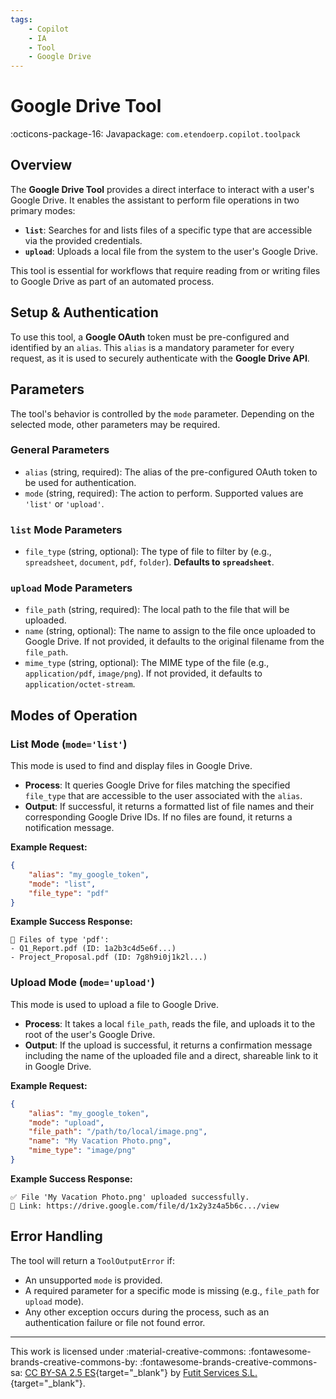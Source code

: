 ```yaml
---
tags:
    - Copilot
    - IA
    - Tool
    - Google Drive
---
```


# Google Drive Tool
:octicons-package-16: Javapackage: `com.etendoerp.copilot.toolpack`

## Overview

The **Google Drive Tool** provides a direct interface to interact with a user's Google Drive. It enables the assistant to perform file operations in two primary modes:

  - **`list`**: Searches for and lists files of a specific type that are accessible via the provided credentials.
  - **`upload`**: Uploads a local file from the system to the user's Google Drive.

This tool is essential for workflows that require reading from or writing files to Google Drive as part of an automated process.

## Setup & Authentication

To use this tool, a **Google OAuth** token must be pre-configured and identified by an `alias`. This `alias` is a mandatory parameter for every request, as it is used to securely authenticate with the **Google Drive API**.

## Parameters

The tool's behavior is controlled by the `mode` parameter. Depending on the selected mode, other parameters may be required.

### General Parameters

  - `alias` (string, required): The alias of the pre-configured OAuth token to be used for authentication.
  - `mode` (string, required): The action to perform. Supported values are `'list'` or `'upload'`.

### `list` Mode Parameters

  - `file_type` (string, optional): The type of file to filter by (e.g., `spreadsheet`, `document`, `pdf`, `folder`). **Defaults to `spreadsheet`**.

### `upload` Mode Parameters

  - `file_path` (string, required): The local path to the file that will be uploaded.
  - `name` (string, optional): The name to assign to the file once uploaded to Google Drive. If not provided, it defaults to the original filename from the `file_path`.
  - `mime_type` (string, optional): The MIME type of the file (e.g., `application/pdf`, `image/png`). If not provided, it defaults to `application/octet-stream`.

## Modes of Operation

### List Mode (`mode='list'`)

This mode is used to find and display files in Google Drive.

  - **Process**: It queries Google Drive for files matching the specified `file_type` that are accessible to the user associated with the `alias`.
  - **Output**: If successful, it returns a formatted list of file names and their corresponding Google Drive IDs. If no files are found, it returns a notification message.

**Example Request:**

```json
{
    "alias": "my_google_token",
    "mode": "list",
    "file_type": "pdf"
}
```

**Example Success Response:**

```
📂 Files of type 'pdf':
- Q1_Report.pdf (ID: 1a2b3c4d5e6f...)
- Project_Proposal.pdf (ID: 7g8h9i0j1k2l...)
```

### Upload Mode (`mode='upload'`)

This mode is used to upload a file to Google Drive.

  - **Process**: It takes a local `file_path`, reads the file, and uploads it to the root of the user's Google Drive.
  - **Output**: If the upload is successful, it returns a confirmation message including the name of the uploaded file and a direct, shareable link to it in Google Drive.

**Example Request:**

```json
{
    "alias": "my_google_token",
    "mode": "upload",
    "file_path": "/path/to/local/image.png",
    "name": "My Vacation Photo.png",
    "mime_type": "image/png"
}
```

**Example Success Response:**

```
✅ File 'My Vacation Photo.png' uploaded successfully.
🔗 Link: https://drive.google.com/file/d/1x2y3z4a5b6c.../view
```

## Error Handling

The tool will return a `ToolOutputError` if:

  - An unsupported `mode` is provided.
  - A required parameter for a specific mode is missing (e.g., `file_path` for `upload` mode).
  - Any other exception occurs during the process, such as an authentication failure or file not found error.

---
This work is licensed under :material-creative-commons: :fontawesome-brands-creative-commons-by: :fontawesome-brands-creative-commons-sa: [ CC BY-SA 2.5 ES](https://creativecommons.org/licenses/by-sa/2.5/es/){target="_blank"} by [Futit Services S.L.](https://etendo.software){target="_blank"}.